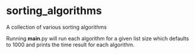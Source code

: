 sorting_algorithms
==================

A collection of various sorting algorithms

Running __main__.py will run each algorithm for a given list size which defaults to 1000 and prints the time result for each algorithm.
